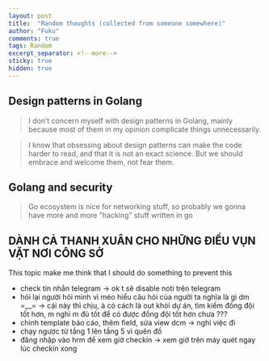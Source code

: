 ```yaml
---
layout: post
title:  "Random thoughts (collected from someone somewhere)"
author: "Fuku"
comments: true
tags: Random
excerpt_separator: <!--more-->
sticky: true
hidden: true
---
```


## Design patterns in Golang

> I don’t concern myself with design patterns in Golang, mainly because most of them in my opinion complicate things unnecessarily.

> I know that obsessing about design patterns can make the code harder to read, and that it is not an exact science. But we should embrace and welcome them, not fear them.

## Golang and security

> Go ecosystem is nice for networking stuff, so probably we gonna have more and more "hacking" stuff written in go

## DÀNH CẢ THANH XUÂN CHO NHỮNG ĐIỀU VỤN VẶT NƠI CÔNG SỞ

This topic make me think that I should do something to prevent this

- check tin nhắn telegram &rarr; ok t sẽ disable noti trên telegram
- hỏi lại người hỏi mình vì méo hiểu câu hỏi của người ta nghĩa là gì dm =__= &rarr; cái này thì chịu, à có cách là out khỏi dự án, tìm kiếm đồng đội tốt hơn, m nghỉ m đủ tốt để có được đồng đội tốt hơn chưa ???
- chỉnh template báo cáo, thêm field, sửa view dcm &rarr; nghỉ việc đi
- chạy ngược từ tầng 1 lên tầng 5 vì quên đồ 
- đăng nhập vào hrm để xem giờ checkin &rarr; xem giờ trên máy quét ngay lúc checkin xong
